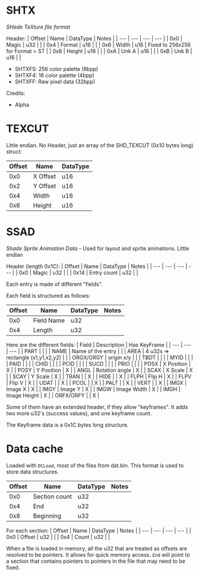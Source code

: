 # SHTX

*SHade TeXture file format*

Header:
| Offset | Name | DataType | Notes |
| --- | --- | --- | --- |
| 0x0 | Magic | u32 | |
| 0x4 | Format | u16 |  |
| 0x6 | Width | u16 | Fixed to 256x256 for Format = ST |
| 0x8 | Height | u16 | |
| 0xA | Unk A | u16 | |
| 0xB | Unk B | u16 | |

- SHTXFS: 256 color palette (8bpp)
- SHTXF4: 16 color palette (4bpp)
- SHTXFF: Raw pixel data (32bpp)

Credits:
- Alpha

# TEXCUT

Little endian. No Header, just an array of the SHD_TEXCUT (0x10 bytes long) struct:

| Offset | Name | DataType |
| --- | --- | --- |
| 0x0 | X Offset | u16 |
| 0x2 | Y Offset | u16 |
| 0x4 | Width | u16 |
| 0x6 | Height | u16 |

# SSAD

*Shade Sprite Animation Data* - Used for layout and sprite animations. Little endian



Header (length 0x1C):
| Offset | Name | DataType | Notes |
| --- | --- | --- | --- |
| 0x0 | Magic | u32 | |
| 0x14 | Entry count | u32 | |

Each entry is made of different "fields".

Each field is structured as follows:

| Offset | Name | DataType | Notes |
| --- | --- | --- | --- |
| 0x0 | Field Name | u32 | |
| 0x4 | Length | u32 | |

Here are the different fields:
| Field | Description | Has KeyFrame |
| --- | --- | --- |
| PART | | |
| NAME | Name of the entry | | 
| AREA | 4 u32s => rectangle (x1,y1,x2,y2) | |
| ORGX/ORGY | origin x/y  | |
| TBDT |   | |
| MYID |   | |
| PAID |   | |
| CHID |   | |
| PCID |   | |
| SUCD |   | |
| PRIO |   | |
| POSX | X Position | X |
| POSY | Y Position | X |
| ANGL | Rotation angle | X |
| SCAX | X Scale | X |
| SCAY | Y Scale | X |
| TRAN |   | X | 
| HIDE |   | X | 
| FLPH | Flip H | X |
| FLPV | Flip V | X |
| UDAT |   | X |
| PCOL |   | X | 
| PALT |   | X |
| VERT |   | X |
| IMGX | Image X | X |
| IMGY | Image Y | X |
| IMGW | Image Width | X |
| IMGH | Image Height | X |
| ORFX/ORFY |   | X |

Some of them have an extended header, if they allow "keyframes". It adds two more u32's (success values), and one keyframe count.

The Keyframe data is a 0x1C bytes long structure.

# Data cache

Loaded with `DCLoad`, most of the files from dat.bin. This format is used to store data structures.

| Offset | Name | DataType | Notes |
| --- | --- | --- | --- |
| 0x0 | Section count | u32 | |
| 0x4 | End | u32 | |
| 0x8 | Beginning | u32 | |

For each section:
| Offset | Name | DataType | Notes |
| --- | --- | --- | --- |
| 0x0 | Offset | u32 | |
| 0x4 | Count | u32 | |

When a file is loaded in memory, all the u32 that are treated as offsets are resolved to be pointers. It allows for quick memory access. `End` will point to a section that contains pointers to pointers in the file that may need to be fixed.
